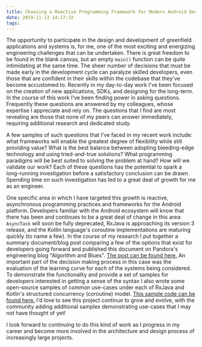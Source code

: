 ```yaml
---
title: Choosing a Reactive Programming Framework for Modern Android Development 
date: 2019-11-13 14:17:32
tags:
---
```


The opportunity to participate in the design and development of greenfield applications and systems is, for me, one of the most exciting and energizing engineering challenges that can be undertaken. There is great freedom to be found in the blank canvas, but an empty `main()` function can be quite intimidating at the same time. The sheer number of decisions that must be made early in the development cycle can paralyze skilled developers, even those that are confident in their skills within the codebase that they've become accustomed to. 
Recently in my day-to-day work I've been focused on the creation of new applications, SDKs, and designing for the long-term. In the course of this work I've been finding power in asking questions. Frequently these questions are answered by my colleagues, whose expertise I appreciate and rely on. The questions that I find are most revealing are those that none of my peers can answer immediately, requiring additional research and dedicated study.

A few samples of such questions that I've faced in my recent work include: what frameworks will enable the greatest degree of flexibility while still providing value? What is the best balance between adopting bleeding-edge technology and using tried-and-true solutions? What programming paradigms will be best suited to solving the problem at hand? How will we validate our work? Each of these questions has the potential to spark a long-running investigation before a satisfactory conclusion can be drawn. Spending time on such investigation has led to a great deal of growth for me as an engineer.

One specific area in which I have targeted this growth is reactive, asynchronous programming practices and frameworks for the Android platform. Developers familiar with the Android ecosystem will know that there has been and continues to be a great deal of change in this area: `AsyncTask` will soon be fully deprecated, RxJava is approaching its version 3 release, and the Kotlin language's coroutine implementations are maturing quickly (to name a few). In the course of my research I put together a summary document/blog post comparing a few of the options that exist for developers going forward and published this document on Pandora's engineering blog "Algorithm and Blues". [The post can be found here.](https://engineering.pandora.com/choosing-a-reactive-programming-framework-for-modern-android-development-5280e2924a5a)
An important part of the decision making process in this case was the evaluation of the learning curve for each of the systems being considered. To demonstrate the functionality and provide a set of samples for developers interested in getting a sense of the syntax I also wrote some open-source samples of common use-cases under each of RxJava and Kotlin's structured concurrency (coroutine) model. [This sample code can be found here.](https://github.com/PandoraMedia/recipebook) I'd love to see this project continue to grow and evolve, with the community adding additional samples demonstrating use-cases that I may not have thought of yet!

I look forward to continuing to do this kind of work as I progress in my career and become more involved in the architecture and design process of increasingly large projects.
